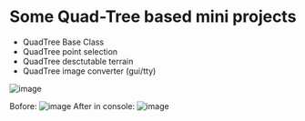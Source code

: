 # Some Quad-Tree based mini projects

- QuadTree Base Class
- QuadTree point selection
- QuadTree desctutable terrain
- QuadTree image converter (gui/tty)

![image](https://user-images.githubusercontent.com/69404231/166443799-3d692f0c-771d-400e-96e9-2f877a18b3ab.png)

Bofore:
![image](https://user-images.githubusercontent.com/69404231/166450988-32d0a572-3aad-4698-ae9c-93ae0ce8acdb.png)
After in console:
![image](https://user-images.githubusercontent.com/69404231/166450805-b46dd2a1-d36d-44fa-98d5-c119d13b1baa.png)

